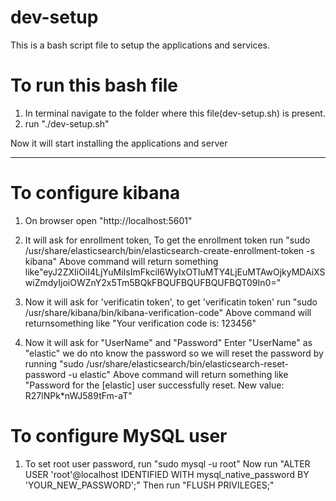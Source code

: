 # dev-setup
This is a bash script file to setup the applications and services.

#  To run this bash file
1. In terminal navigate to the folder where  this file(dev-setup.sh) is present.
2. run "./dev-setup.sh"

Now it will start installing the applications and server

-------------------------------------------------------------------------------------------------------------------------------

# To configure kibana
1. On browser open "http://localhost:5601"
2. It will ask for enrollment token, 
    To get the enrollment token run "sudo /usr/share/elasticsearch/bin/elasticsearch-create-enrollment-token -s kibana"
    Above command will return something like"eyJ2ZXIiOiI4LjYuMiIsImFkciI6WyIxOTIuMTY4LjEuMTAwOjkyMDAiXSwiZmdyIjoiOWZnY2x5Tm5BQkFBQUFBQUFBQUFBQT09In0="
    
3. Now it will ask for 'verificatin token', to get 'verificatin token' run "sudo /usr/share/kibana/bin/kibana-verification-code"
    Above command will returnsomething like "Your verification code is: 123456"
    
4. Now it will ask for "UserName" and "Password"
    Enter "UserName" as "elastic"
    we do nto know the password so we will reset the password by running "sudo /usr/share/elasticsearch/bin/elasticsearch-reset-password -u elastic"
    Above command will return something like 
    "Password for the [elastic] user successfully reset.
    New value: R27lNPk*nWJ589tFm-aT"

# To configure MySQL user
1. To set root user password, run "sudo mysql -u root"
   Now run "ALTER USER 'root'@localhost IDENTIFIED WITH mysql_native_password BY 'YOUR_NEW_PASSWORD';"
   Then run "FLUSH PRIVILEGES;"

